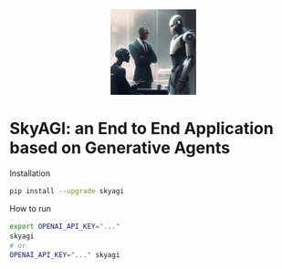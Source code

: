 <div align="center">
    <img src="background.png" height=150 alt=""/>
</div>

# SkyAGI: an End to End Application based on Generative Agents

Installation

```sh
pip install --upgrade skyagi
```

How to run

```sh
export OPENAI_API_KEY="..."
skyagi
# or
OPENAI_API_KEY="..." skyagi
```
